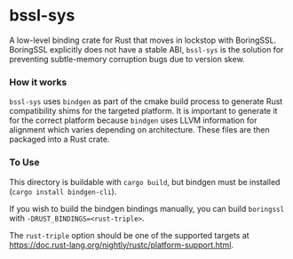 bssl-sys
============

A low-level binding crate for Rust that moves in lockstop with BoringSSL. BoringSSL explicitly does not have a stable ABI, `bssl-sys` is the solution for preventing subtle-memory corruption bugs due to version skew.

### How it works
`bssl-sys` uses `bindgen` as part of the cmake build process to generate Rust compatibility shims for the targeted platform. It is important to generate it for the correct platform because `bindgen` uses LLVM information for alignment which varies depending on architecture. These files are then packaged into a Rust crate.

### To Use
This directory is buildable with `cargo build`, but bindgen must be installed (`cargo install bindgen-cli`).

If you wish to build the bindgen bindings manually, you can build `boringssl` with `-DRUST_BINDINGS=<rust-triple>`.

The `rust-triple` option should be one of the supported targets at https://doc.rust-lang.org/nightly/rustc/platform-support.html.
